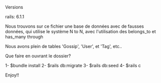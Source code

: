


Versions

rails: 6.1.1

Nous trouvons sur ce fichier une base de données avec de fausses données, qui utilise le système N to N, avec l'utilisation des belongs_to et has_many through

Nous avons plein de tables 'Gossip', 'User', et 'Tag', etc..

Que faire en ouvrant le dossier?

1- $bundle install 2- $rails db:migrate 3- $rails db:seed 4- $rails c

Enjoy!!
